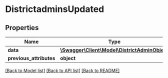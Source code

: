 # DistrictadminsUpdated

## Properties
Name | Type | Description | Notes
------------ | ------------- | ------------- | -------------
**data** | [**\Swagger\Client\Model\DistrictAdminObject**](DistrictAdminObject.md) |  | [optional] 
**previous_attributes** | **object** |  | [optional] 

[[Back to Model list]](../../README.md#documentation-for-models) [[Back to API list]](../../README.md#documentation-for-api-endpoints) [[Back to README]](../../README.md)

